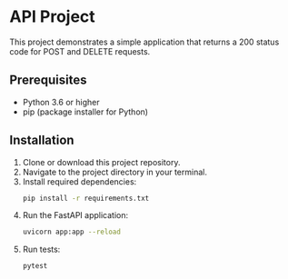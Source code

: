 # API Project

This project demonstrates a simple application that returns a 200 status code for POST and DELETE requests.

## Prerequisites

* Python 3.6 or higher
* pip (package installer for Python)

## Installation

1. Clone or download this project repository.
2. Navigate to the project directory in your terminal.
3. Install required dependencies:
   ```bash
   pip install -r requirements.txt
4. Run the FastAPI application:
   ```bash
   uvicorn app:app --reload
5. Run tests:
    ```bash
   pytest
